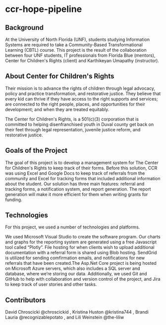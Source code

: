 # ccr-hope-pipeline

## Background
At the University of North Florida (UNF), students studying Information Systems are required to take a Community-Based Transformational Learning (CBTL) course. This project is the result of the collaboration between four UNF students, IT professionals from Florida Blue (mentors), Center for Children's Rights (client) and Karthikeyan Umapathy (instructor).

## About Center for Children's Rights
Their mission is to advance the rights of children through legal advocacy, policy and practice transformation, and restorative justice.  They believe that every kid can thrive if they have access to the right supports and services; are connected to the right people, places, and opportunities for their development; and when they are treated equitably.

The Center for Children's Rights, is a 501(c)(3) corporation that is committed to helping disenfranchised youth in Duval county get back on their feet through legal representation, juvenile justice reform, and restorative justice. 


## Goals of the Project
The goal of this project is to develop a management system for The Center for Children's Rights to keep track of their forms. Before this solution, CCR was using Excel and Google Docs to keep track of referrals from the community and Excel for tracking forms that included additional information about the student. Our solution has three main features: referral and tracking forms, a notification system, and report generation. The report generation will make it more efficient for them when writing grants for funding.

## Technologies
For this project, we used a number of technologies and platforms. 

We used Microsoft Visual Studio to create the software program. Our charts and graphs for the reporting system are generated using a free Javascript tool called “Plotly”. File hosting for when clients wish to upload additional documentation with a referral form is shared using Blob hosting. SendGrid is utilized for sending comfirmation emails, and notifications for new referrals that have been created.The Asp.Net Core project is being hosted on Microsoft Azure servers, which also includes a SQL server and database, where we’re storing our data. Additionally, we used Git and GitHub to help with collaboration and version control of the project, and Jira to keep track of user stories and other tasks.

## Contributors
David Chroscicki @chroscickid , Kristina Huston @kristina744 , Brandi Lauria @recognizablepotato , and Lili Weinstein @the-liliw
